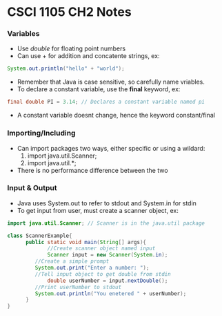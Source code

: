 # CSCI 1105 CH2 Notes

### Variables
* Use _double_ for floating point numbers
* Can use + for addition and concatente strings, ex:
```java
System.out.println("hello" + "world");
```
* Remember that Java is case sensitive, so carefully name vriables.
* To declare a constant variable, use the __final__ keyword, ex:
```java
final double PI = 3.14; // Declares a constant variable named pi
```
  * A constant variable doesnt change, hence the keyword constant/final

### Importing/Including
* Can import packages two ways, either specific or using a wildard:
  1. import java.util.Scanner;
  2. import java.util.*;
* There is no performance difference between the two

### Input & Output
* Java uses System.out to refer to stdout and System.in for stdin
* To get input from user, must create a scanner object, ex:
```java
import java.util.Scanner; // Scanner is in the java.util package

class ScannerExample{
      public static void main(String[] args){
      	     //Create scanner object named input
      	     Scanner input = new Scanner(System.in);
	     //Create a simple prompt
	     System.out.print("Enter a number: ");
	     //Tell input object to get double from stdin
      	     double userNumber = input.nextDouble();
	     //Print userNumber to stdout
	     System.out.println("You enetered " + userNumber);
      }
}
```
